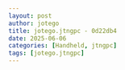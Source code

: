 ```yaml
---
layout: post
author: jotego
title: jotego.jtngpc - 0d22db4
date: 2025-06-06
categories: [Handheld, jtngpc]
tags: [jotego.jtngpc]
---
```


